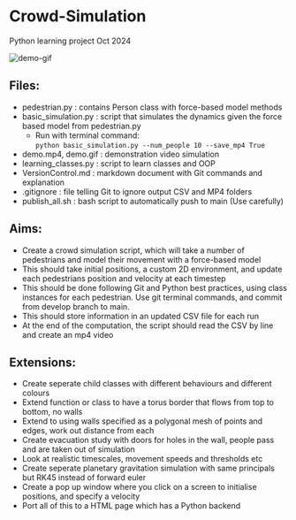 # Crowd-Simulation
Python learning project Oct 2024

![demo-gif](https://github.com/benw000/Crowd-Simulation/blob/main/demo.gif)

Files:
---

- pedestrian.py : contains Person class with force-based model methods
- basic_simulation.py : script that simulates the dynamics given the force based model from pedestrian.py
    - Run with terminal command: \
    ```python basic_simulation.py --num_people 10 --save_mp4 True```
- demo.mp4, demo.gif : demonstration video simulation
- learning_classes.py : script to learn classes and OOP
- VersionControl.md : markdown document with Git commands and explanation
- .gitignore : file telling Git to ignore output CSV and MP4 folders
- publish_all.sh : bash script to automatically push to main (Use carefully)

Aims:
----
- Create a crowd simulation script, which will take a number of pedestrians and model their movement with a force-based model
- This should take initial positions, a custom 2D environment, and update each pedestrians position and velocity at each timestep
- This should be done following Git and Python best practices, using class instances for each pedestrian. Use git terminal commands, and commit from develop branch to main.
- This should store information in an updated CSV file for each run
- At the end of the computation, the script should read the CSV by line and create an mp4 video

Extensions:
-----
- Create seperate child classes with different behaviours and different colours
- Extend function or class to have a torus border that flows from top to bottom, no walls
- Extend to using walls specified as a polygonal mesh of points and edges, work out distance from each
- Create evacuation study with doors for holes in the wall, people pass and are taken out of simulation
- Look at realistic timescales, movement speeds and thresholds etc
- Create seperate planetary gravitation simulation with same principals but RK45 instead of forward euler
- Create a pop up window where you click on a screen to initialise positions, and specify a velocity
- Port all of this to a HTML page which has a Python backend
